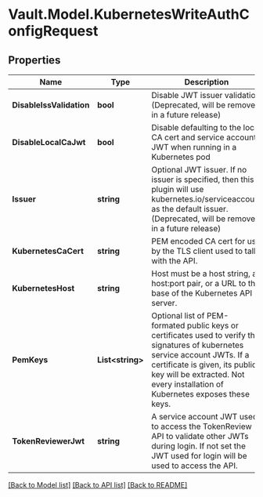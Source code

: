 # Vault.Model.KubernetesWriteAuthConfigRequest

## Properties

Name | Type | Description | Notes
------------ | ------------- | ------------- | -------------
**DisableIssValidation** | **bool** | Disable JWT issuer validation (Deprecated, will be removed in a future release) | [optional] [default to true]
**DisableLocalCaJwt** | **bool** | Disable defaulting to the local CA cert and service account JWT when running in a Kubernetes pod | [optional] [default to false]
**Issuer** | **string** | Optional JWT issuer. If no issuer is specified, then this plugin will use kubernetes.io/serviceaccount as the default issuer. (Deprecated, will be removed in a future release) | [optional] 
**KubernetesCaCert** | **string** | PEM encoded CA cert for use by the TLS client used to talk with the API. | [optional] 
**KubernetesHost** | **string** | Host must be a host string, a host:port pair, or a URL to the base of the Kubernetes API server. | [optional] 
**PemKeys** | **List&lt;string&gt;** | Optional list of PEM-formated public keys or certificates used to verify the signatures of kubernetes service account JWTs. If a certificate is given, its public key will be extracted. Not every installation of Kubernetes exposes these keys. | [optional] 
**TokenReviewerJwt** | **string** | A service account JWT used to access the TokenReview API to validate other JWTs during login. If not set the JWT used for login will be used to access the API. | [optional] 


[[Back to Model list]](../README.md#documentation-for-models) [[Back to API list]](../README.md#documentation-for-api-endpoints) [[Back to README]](../README.md)

